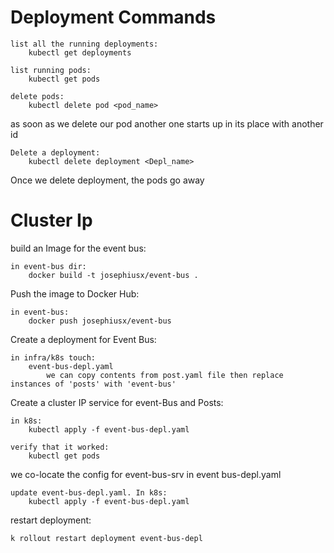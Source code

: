 

# Deployment Commands

    list all the running deployments:
        kubectl get deployments
    
    list running pods:
        kubectl get pods

    delete pods:
        kubectl delete pod <pod_name>

as soon as we delete our pod another one starts up in its place with another id

    Delete a deployment:
        kubectl delete deployment <Depl_name>

Once we delete deployment, the pods go away 


# Cluster Ip

build an Image for the event bus:

    in event-bus dir:
        docker build -t josephiusx/event-bus .

Push the image to Docker Hub:

    in event-bus:
        docker push josephiusx/event-bus

Create a deployment for Event Bus:

    in infra/k8s touch:
        event-bus-depl.yaml
            we can copy contents from post.yaml file then replace instances of 'posts' with 'event-bus'

Create a cluster IP service for event-Bus and Posts:

    in k8s:
        kubectl apply -f event-bus-depl.yaml

    verify that it worked:
        kubectl get pods


we co-locate the config for event-bus-srv in event bus-depl.yaml 

    update event-bus-depl.yaml. In k8s:
        kubectl apply -f event-bus-depl.yaml

restart deployment:

    k rollout restart deployment event-bus-depl
